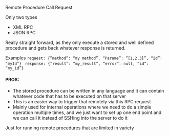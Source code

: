 
Remote Procedure Call Request

Only two types
- XML RPC 
- JSON RPC

 Really straight forward, as they only execute a stored and well defined procedure and gets back whatever response is returned.

Examples
`request: {”method”: “my method”, “Parame”: ”[1,2,3]”, “id”: “myId”}`
` response: {”result”: “my_result”, “error”: null, “id”: “my_id”}`

#### PROS:

- The stored procedure can be written in any language and it can contain whatever code that has to be executed on that server
- This is an easier way to trigger that remotely via this RPC request
- Mainly used for internal operations where we need to do a simple operation multiple times, and we just want to set up one end point and we can call it instead of SSHing into the server to do it

Just for running remote procedures that are limited in variety